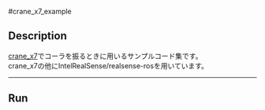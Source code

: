 #crane_x7_example  
  
## Description  
  
[crane_x7](https://github.com/rt-net/crane_x7_ros)でコーラを振るときに用いるサンプルコード集です。  
crane_x7の他にIntelRealSense/realsense-rosを用いています。  
  
---
  
## Run

